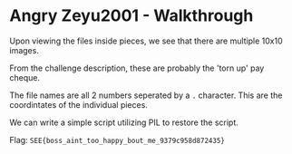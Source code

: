 # Angry Zeyu2001 - Walkthrough

Upon viewing the files inside pieces, we see that there are multiple 10x10 images. 

From the challenge description, these are probably the 'torn up' pay cheque.

The file names are all 2 numbers seperated by a `.` character. This are the coordintates of the individual pieces.

We can write a simple script utilizing PIL to restore the script.

Flag: `SEE{boss_aint_too_happy_bout_me_9379c958d872435}`
